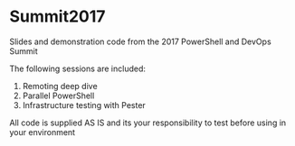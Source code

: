 # Summit2017
Slides and demonstration code from the 2017 PowerShell and DevOps Summit

The following sessions are included:
 1. Remoting deep dive
 2. Parallel PowerShell
 3. Infrastructure testing with Pester
 
All code is supplied AS IS and its your responsibility to test before using in your environment 
